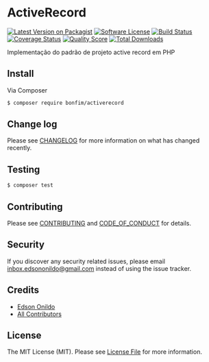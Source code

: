 # ActiveRecord

[![Latest Version on Packagist][ico-version]][link-packagist]
[![Software License][ico-license]](LICENSE.md)
[![Build Status][ico-travis]][link-travis]
[![Coverage Status][ico-scrutinizer]][link-scrutinizer]
[![Quality Score][ico-code-quality]][link-code-quality]
[![Total Downloads][ico-downloads]][link-downloads]

Implementação do padrão de projeto active record em PHP

## Install

Via Composer

``` bash
$ composer require bonfim/activerecord
```

## Change log

Please see [CHANGELOG](CHANGELOG.md) for more information on what has changed recently.

## Testing

``` bash
$ composer test
```

## Contributing

Please see [CONTRIBUTING](CONTRIBUTING.md) and [CODE_OF_CONDUCT](CODE_OF_CONDUCT.md) for details.

## Security

If you discover any security related issues, please email inbox.edsononildo@gmail.com instead of using the issue tracker.

## Credits

- [Edson Onildo][link-author]
- [All Contributors][link-contributors]

## License

The MIT License (MIT). Please see [License File](LICENSE.md) for more information.

[ico-version]: https://img.shields.io/packagist/v/bonfim/activerecord.svg?style=flat-square
[ico-license]: https://img.shields.io/badge/license-MIT-brightgreen.svg?style=flat-square
[ico-travis]: https://img.shields.io/travis/EdsonOnildoJR/activerecord.php/master.svg?style=flat-square
[ico-scrutinizer]: https://img.shields.io/scrutinizer/coverage/g/EdsonOnildoJR/activerecord.php.svg?style=flat-square
[ico-code-quality]: https://img.shields.io/scrutinizer/g/EdsonOnildoJR/activerecord.php.svg?style=flat-square
[ico-downloads]: https://img.shields.io/packagist/dt/bonfim/activerecord.svg?style=flat-square

[link-packagist]: https://packagist.org/packages/edsononildo/activerecord
[link-travis]: https://travis-ci.org/EdsonOnildoJR/activerecord.php
[link-scrutinizer]: https://scrutinizer-ci.com/g/EdsonOnildoJR/activerecord.php/code-structure
[link-code-quality]: https://scrutinizer-ci.com/g/EdsonOnildoJR/activerecord.php
[link-downloads]: https://packagist.org/packages/edsononildo/activerecord
[link-author]: https://github.com/EdsonOnildoJR
[link-contributors]: ../../contributors
